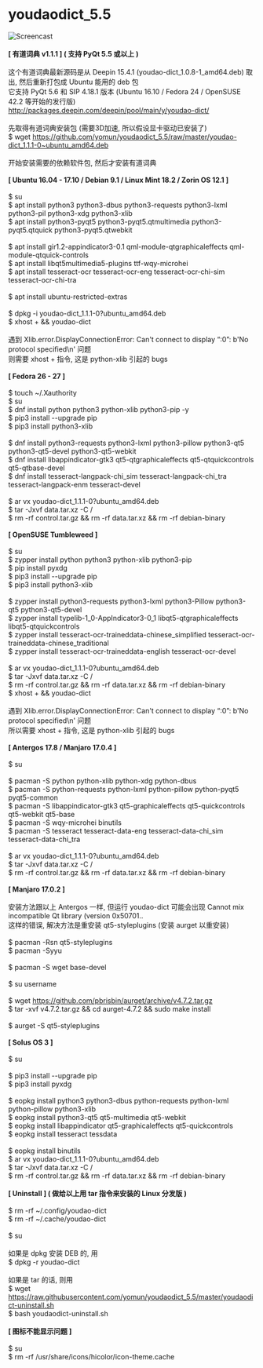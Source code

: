 # youdaodict_5.5
![Screencast](https://2.bp.blogspot.com/-a1ldr3X2U1s/WZAIrNamPxI/AAAAAAAAAjw/CGVeNEUzjWk2pK71C4PwuMIzRFwc9ROawCLcBGAs/s1600/youdao.png)
<br><br>
<b>[ 有道词典 v1.1.1 ] ( 支持 PyQt 5.5 或以上 )</b><br><br>
这个有道词典最新源码是从 Deepin 15.4.1 (youdao-dict_1.0.8-1_amd64.deb) 取出, 然后重新打包成 Ubuntu 能用的 deb 包<br>
它支持 PyQt 5.6 和 SIP 4.18.1 版本 (Ubuntu 16.10 / Fedora 24 / OpenSUSE 42.2 等开始的发行版)<br>
http://packages.deepin.com/deepin/pool/main/y/youdao-dict/<br>
<br>
先取得有道词典安装包 (需要3D加速, 所以假设显卡驱动已安装了)<br>
$ wget https://github.com/yomun/youdaodict_5.5/raw/master/youdao-dict_1.1.1-0~ubuntu_amd64.deb<br>
<br>
开始安装需要的依赖软件包, 然后才安装有道词典<br>
<br>
<b>[ Ubuntu 16.04 - 17.10 / Debian 9.1 / Linux Mint 18.2 / Zorin OS 12.1 ]</b><br>
<br>
$ su<br>
$ apt install python3 python3-dbus python3-requests python3-lxml python3-pil python3-xdg python3-xlib<br>
$ apt install python3-pyqt5 python3-pyqt5.qtmultimedia python3-pyqt5.qtquick python3-pyqt5.qtwebkit<br>
<br>
$ apt install gir1.2-appindicator3-0.1 qml-module-qtgraphicaleffects qml-module-qtquick-controls<br>
$ apt install libqt5multimedia5-plugins ttf-wqy-microhei<br>
$ apt install tesseract-ocr tesseract-ocr-eng tesseract-ocr-chi-sim tesseract-ocr-chi-tra<br>
<br>
$ apt install ubuntu-restricted-extras<br>
<br>
$ dpkg -i youdao-dict_1.1.1-0?ubuntu_amd64.deb<br>
$ xhost + && youdao-dict<br>
<br>
遇到 Xlib.error.DisplayConnectionError: Can't connect to display “:0”: b'No protocol specified\n' 问题<br>
则需要 xhost + 指令, 这是 python-xlib 引起的 bugs<br>
<br>
<b>[ Fedora 26 - 27 ]</b><br>
<br>
$ touch ~/.Xauthority<br>
$ su<br>
$ dnf install python python3 python-xlib python3-pip -y<br>
$ pip3 install --upgrade pip<br>
$ pip3 install python3-xlib<br>
<br>
$ dnf install python3-requests python3-lxml python3-pillow python3-qt5 python3-qt5-devel python3-qt5-webkit<br>
$ dnf install libappindicator-gtk3 qt5-qtgraphicaleffects qt5-qtquickcontrols qt5-qtbase-devel<br>
$ dnf install tesseract-langpack-chi_sim tesseract-langpack-chi_tra tesseract-langpack-enm tesseract-devel<br>
<br>
$ ar vx youdao-dict_1.1.1-0?ubuntu_amd64.deb<br>
$ tar -Jxvf data.tar.xz  -C /<br>
$ rm -rf control.tar.gz && rm -rf data.tar.xz && rm -rf debian-binary<br>
<br>
<b>[ OpenSUSE Tumbleweed ]</b><br>
<br>
$ su<br>
$ zypper install python python3 python-xlib python3-pip<br>
$ pip install pyxdg<br>
$ pip3 install --upgrade pip<br>
$ pip3 install python3-xlib<br>
<br>
$ zypper install python3-requests python3-lxml python3-Pillow python3-qt5 python3-qt5-devel<br>
$ zypper install typelib-1_0-AppIndicator3-0_1 libqt5-qtgraphicaleffects libqt5-qtquickcontrols<br>
$ zypper install tesseract-ocr-traineddata-chinese_simplified tesseract-ocr-traineddata-chinese_traditional<br>
$ zypper install tesseract-ocr-traineddata-english tesseract-ocr-devel<br>
<br>
$ ar vx youdao-dict_1.1.1-0?ubuntu_amd64.deb<br>
$ tar -Jxvf data.tar.xz  -C /<br>
$ rm -rf control.tar.gz && rm -rf data.tar.xz && rm -rf debian-binary<br>
$ xhost + && youdao-dict<br>
<br>
遇到 Xlib.error.DisplayConnectionError: Can't connect to display “:0”: b'No protocol specified\n' 问题<br>
所以需要 xhost + 指令, 这是 python-xlib 引起的 bugs<br>
<br>
<b>[ Antergos 17.8 / Manjaro 17.0.4 ]</b><br>
<br>
$ su<br>
<br>
$ pacman -S python python-xlib python-xdg python-dbus<br>
$ pacman -S python-requests python-lxml python-pillow python-pyqt5 pyqt5-common<br>
$ pacman -S libappindicator-gtk3 qt5-graphicaleffects qt5-quickcontrols qt5-webkit qt5-base<br>
$ pacman -S wqy-microhei binutils<br>
$ pacman -S tesseract tesseract-data-eng tesseract-data-chi_sim tesseract-data-chi_tra<br>
<br>
$ ar vx youdao-dict_1.1.1-0?ubuntu_amd64.deb<br>
$ tar -Jxvf data.tar.xz -C /<br>
$ rm -rf control.tar.gz && rm -rf data.tar.xz && rm -rf debian-binary<br>
<br>
<b>[ Manjaro 17.0.2 ]</b><br>
<br>
安装方法跟以上 Antergos 一样, 但运行 youdao-dict 可能会出现 Cannot mix incompatible Qt library (version 0x50701..<br>
这样的错误, 解决方法是重安装 qt5-styleplugins (安装 aurget 以重安装)<br>
<br>
$ pacman -Rsn qt5-styleplugins<br>
$ pacman -Syyu<br>
<br>
$ pacman -S wget base-devel<br>
<br>
$ su username<br>
<br>
$ wget https://github.com/pbrisbin/aurget/archive/v4.7.2.tar.gz<br>
$ tar -xvf v4.7.2.tar.gz && cd aurget-4.7.2 && sudo make install<br>
<br>
$ aurget -S qt5-styleplugins<br>
<br>
<b>[ Solus OS 3 ]</b><br>
<br>
$ su<br>
<br>
$ pip3 install --upgrade pip<br>
$ pip3 install pyxdg<br>
<br>
$ eopkg install python3 python3-dbus python-requests python-lxml python-pillow python3-xlib<br>
$ eopkg install python3-qt5 qt5-multimedia qt5-webkit<br>
$ eopkg install libappindicator qt5-graphicaleffects qt5-quickcontrols<br>
$ eopkg install tesseract tessdata<br>
<br>
$ eopkg install binutils<br>
$ ar vx youdao-dict_1.1.1-0?ubuntu_amd64.deb<br>
$ tar -Jxvf data.tar.xz -C /<br>
$ rm -rf control.tar.gz && rm -rf data.tar.xz && rm -rf debian-binary<br>
<br>
<b>[ Uninstall ] ( 做给以上用 tar 指令来安装的 Linux 分发版 )</b><br>
<br>
$ rm -rf ~/.config/youdao-dict<br>
$ rm -rf ~/.cache/youdao-dict<br>
<br>
$ su<br>
<br>
如果是 dpkg 安装 DEB 的, 用<br>
$ dpkg -r youdao-dict<br>
<br>
如果是 tar 的话, 则用<br>
$ wget https://raw.githubusercontent.com/yomun/youdaodict_5.5/master/youdaodict-uninstall.sh<br>
$ bash youdaodict-uninstall.sh<br>
<br>
<b>[ 图标不能显示问题 ]</b><br>
<br>
$ su<br>
$ rm -rf /usr/share/icons/hicolor/icon-theme.cache<br>
